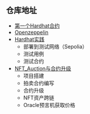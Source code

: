 

## 仓库地址
- [第一个Hardhat合约](https://github.com/Cryptorcheck/SoSolidity_Hardhat/tree/master/01_Helloworld)
- [Openzeppelin](https://github.com/Cryptorcheck/SoSolidity_Hardhat/tree/master/02_Openzeppelin)
- [Hardhat实践](https://github.com/Cryptorcheck/SoSolidity_Hardhat/tree/master/03_Hardhat)
  - 部署到测试网络（Sepolia）
  - 测试用例
  - 测试合约
- [NFT_Auction与合约升级](https://github.com/Cryptorcheck/SoSolidity_Hardhat/tree/master/04_NFT_Auction)
  - 项目搭建
  - 拍卖合约编写
  - 合约升级
  - NFT资产跨链
  - Oracle预言机获取价格
